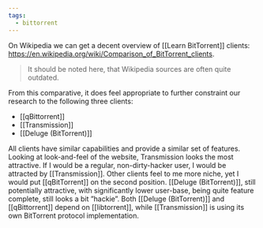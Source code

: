 ```yaml
---
tags:
  - bittorrent
---
```

On Wikipedia we can get a decent overview of [[Learn BitTorrent]] clients: https://en.wikipedia.org/wiki/Comparison_of_BitTorrent_clients.

> It should be noted here, that Wikipedia sources are often quite outdated.

From this comparative, it does feel appropriate to further constraint our research to the following three clients:

- [[qBittorrent]]
- [[Transmission]]
- [[Deluge (BitTorrent)]]

All clients have similar capabilities and provide a similar set of features. Looking at look-and-feel of the website, Transmission looks the most attractive. If I would be a regular, non-dirty-hacker user, I would be attracted by [[Transmission]]. Other clients feel to me more niche, yet I would put [[qBitTorrent]] on the second position. [[Deluge (BitTorrent)]], still potentially attractive, with significantly lower user-base, being quite feature complete, still looks a bit ”hackie”. Both [[Deluge (BitTorrent)]] and [[qBittorrent]] depend on [[libtorrent]], while [[Transmission]] is using its own BitTorrent protocol implementation.